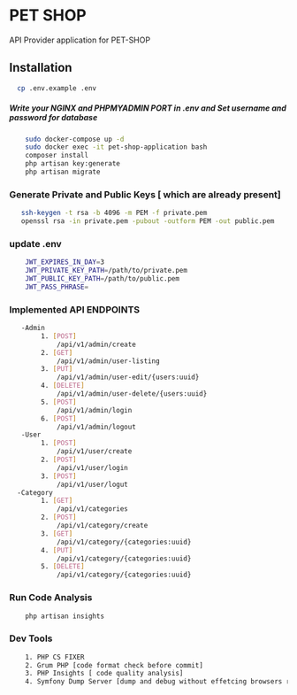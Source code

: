 # PET SHOP

API Provider application for PET-SHOP

## Installation

```bash
  cp .env.example .env
```

##### Write your NGINX and PHPMYADMIN PORT in .env and Set username and password for database

```bash 
    sudo docker-compose up -d 
    sudo docker exec -it pet-shop-application bash
    composer install
    php artisan key:generate
    php artisan migrate
```

### Generate Private and Public Keys [ which are already present]

```bash
   ssh-keygen -t rsa -b 4096 -m PEM -f private.pem
   openssl rsa -in private.pem -pubout -outform PEM -out public.pem
```

### update .env

```bash
    JWT_EXPIRES_IN_DAY=3
    JWT_PRIVATE_KEY_PATH=/path/to/private.pem
    JWT_PUBLIC_KEY_PATH=/path/to/public.pem
    JWT_PASS_PHRASE=
```

### Implemented API ENDPOINTS

```bash
   -Admin
        1. [POST] 
            /api/v1/admin/create
        2. [GET] 
            /api/v1/admin/user-listing
        3. [PUT]  
            /api/v1/admin/user-edit/{users:uuid}
        4. [DELETE]
            /api/v1/admin/user-delete/{users:uuid}
        5. [POST]
            /api/v1/admin/login
        6. [POST]
            /api/v1/admin/logout
   -User
        1. [POST] 
            /api/v1/user/create
        2. [POST] 
            /api/v1/user/login
        3. [POST]  
            /api/v1/user/logut
  -Category
        1. [GET] 
            /api/v1/categories
        2. [POST] 
            /api/v1/category/create
        3. [GET]  
            /api/v1/category/{categories:uuid}
        4. [PUT]  
            /api/v1/category/{categories:uuid}
        5. [DELETE]  
            /api/v1/category/{categories:uuid}
```

### Run Code Analysis

```bash
    php artisan insights
```

### Dev Tools

```bash
    1. PHP CS FIXER
    2. Grum PHP [code format check before commit]
    3. PHP Insights [ code quality analysis]
    4. Symfony Dump Server [dump and debug without effetcing browsers response]
```

